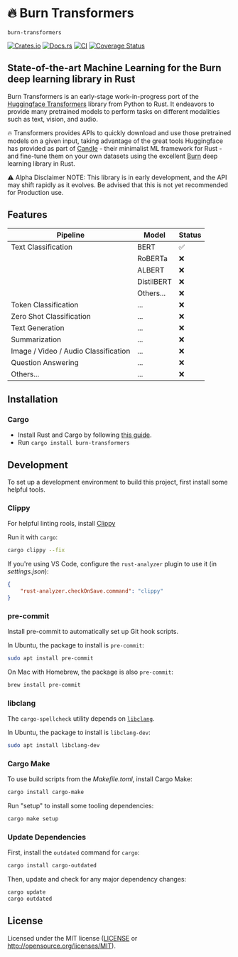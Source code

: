 # 🔥 Burn Transformers

`burn-transformers`

[![Crates.io](https://img.shields.io/crates/v/burn-transformers.svg)](https://crates.io/crates/burn-transformers)
[![Docs.rs](https://docs.rs/burn-transformers/badge.svg)](https://docs.rs/burn-transformers)
[![CI](https://github.com/bkonkle/burn-transformers/workflows/CI/badge.svg)](https://github.com/bkonkle/burn-transformers/actions)
[![Coverage Status](https://coveralls.io/repos/github/bkonkle/burn-transformers/badge.svg?branch=main)](https://coveralls.io/github/bkonkle/burn-transformers?branch=main)

## State-of-the-art Machine Learning for the Burn deep learning library in Rust

Burn Transformers is an early-stage work-in-progress port of the [Huggingface Transformers](https://huggingface.co/docs/transformers/index) library from Python to Rust. It endeavors to provide many pretrained models to perform tasks on different modalities such as text, vision, and audio.

🔥 Transformers provides APIs to quickly download and use those pretrained models on a given input, taking advantage of the great tools Huggingface has provided as part of [Candle](https://github.com/huggingface/candle) - their minimalist ML framework for Rust - and fine-tune them on your own datasets using the excellent [Burn](https://burn.dev/) deep learning library in Rust.

⚠️ Alpha Disclaimer
NOTE: This library is in early development, and the API may shift rapidly as it evolves. Be advised that this is not yet recommended for Production use.

## Features

| Pipeline | Model | Status |
| --- | --- | --- |
| Text Classification | BERT | ✅ |
| | RoBERTa | ❌ |
| | ALBERT | ❌ |
| | DistilBERT | ❌ |
| | Others... | ❌ |
| Token Classification | ... | ❌ |
| Zero Shot Classification | ... | ❌ |
| Text Generation | ... | ❌ |
| Summarization | ... | ❌ |
| Image / Video / Audio Classification | ... | ❌ |
| Question Answering | ... | ❌ |
| Others... | ... | ❌ |

## Installation

### Cargo

- Install Rust and Cargo by following [this guide](https://www.rust-lang.org/tools/install).
- Run `cargo install burn-transformers`

## Development

To set up a development environment to build this project, first install some helpful tools.

### Clippy

For helpful linting rools, install [Clippy](https://github.com/rust-lang/rust-clippy)

Run it with `cargo`:

```sh
cargo clippy --fix
```

If you're using VS Code, configure the `rust-analyzer` plugin to use it (in _settings.json_):

```json
{
    "rust-analyzer.checkOnSave.command": "clippy"
}
```

### pre-commit

Install pre-commit to automatically set up Git hook scripts.

In Ubuntu, the package to install is `pre-commit`:

```sh
sudo apt install pre-commit
```

On Mac with Homebrew, the package is also `pre-commit`:

```sh
brew install pre-commit
```

### libclang

The `cargo-spellcheck` utility depends on [`libclang`](https://clang.llvm.org/doxygen/group__CINDEX.html).

In Ubuntu, the package to install is `libclang-dev`:

```sh
sudo apt install libclang-dev
```

### Cargo Make

To use build scripts from the _Makefile.toml_, install Cargo Make:

```sh
cargo install cargo-make
```

Run "setup" to install some tooling dependencies:

```sh
cargo make setup
```

### Update Dependencies

First, install the `outdated` command for `cargo`:

```sh
cargo install cargo-outdated
```

Then, update and check for any major dependency changes:

```sh
cargo update
cargo outdated
```

## License

Licensed under the MIT license ([LICENSE](LICENSE) or <http://opensource.org/licenses/MIT>).
